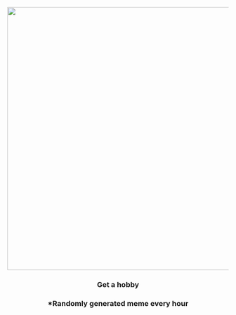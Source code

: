 <p align="center">
        <img src="https://i.redd.it/f13jm3739qv91.png" width="600" height="600">
        </p>
        <h3 align="center">Get a hobby</h3>
        <h3 align="center">*Randomly generated meme every hour</h3>
    